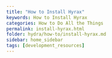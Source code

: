 ```yaml
---
title: "How to Install Hyrax"
keywords: How to Install Hyrax
categories: How to Do All the Things
permalink: install-hyrax.html
folder: hydra/how-to/install-hyrax.md
sidebar: home_sidebar
tags: [development_resources]
---
```

